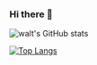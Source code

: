 ### Hi there 👋

<!--
**BYT0723/BYT0723** is a ✨ _special_ ✨ repository because its `README.md` (this file) appears on your GitHub profile.

Here are some ideas to get you started:

- 🔭 I’m currently working on ...
- 🌱 I’m currently learning ...
- 👯 I’m looking to collaborate on ...
- 🤔 I’m looking for help with ...
- 💬 Ask me about ...
- 📫 How to reach me: ...
- 😄 Pronouns: ...
- ⚡ Fun fact: ...
-->

![walt's GitHub stats](https://github-readme-stats.vercel.app/api?username=BYT0723&show_icons=true&theme=transparent)

[![Top Langs](https://github-readme-stats.vercel.app/api/top-langs/?username=BYT0723&layout=compact&theme=transparent&exclude_repo=BYT0723,dotfile,wallpapers)](https://github.com/anuraghazra/github-readme-stats)

